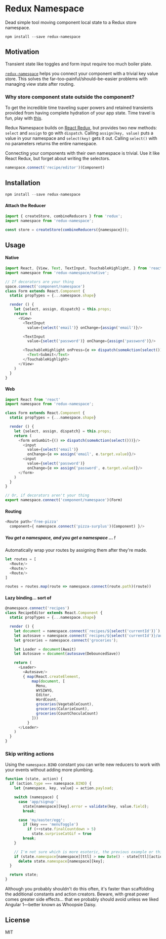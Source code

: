 Redux Namespace
=============

Dead simple tool moving component local state to a Redux store namespace.

```shell
npm install --save redux-namespace
```

## Motivation
Transient state like toggles and form input require too much boiler plate.

[`redux-namespace`](https://www.npmjs.com/package/redux-namespace)
helps you connect your component with a trivial key value store. This solves the
far–too–painful/should–be–easier problems with managing view state after routing.

### Why store component state outside the component?
To get the incredible time traveling super powers and retained transients provided
from having complete hydration of your app state. Time travel is fun, play with [this](http://todo.cmyk.nyc).

Redux Namespace builds on [React Redux](https://www.npmjs.com/package/react-redux/),
but provides two new methods: ```select``` and ```assign``` to go with `dispatch`.
Calling `assign(key, value)` puts a value in your namespace and `select(key)` gets
it out. Calling `select()` with no parameters returns the entire namespace.

Connecting your components with their own namespace is trivial. Use it like
React Redux, but forget about writing the selectors.

```js
namespace.connect('recipe/editor')(Component)
```

## Installation

```js
npm install --save redux-namespace
```

#### Attach the Reducer
```js
import { createStore, combineReducers } from 'redux';
import namespace from 'redux-namespace';

const store = createStore(combineReducers({namespace}));
```


## Usage


#### Native
```js
import React, {View, Text, TextInput, TouchableHighlight, } from 'react-native'
import namespace from 'redux-namespace/native';

// If decorators are your thing
space.connect('component/namespace')
class Form extends React.Component {
  static propTypes = {...namespace.shape}

  render () {
    let {select, assign, dispatch} = this.props;
    return (
      <View>
        <TextInput
          value={select('email')} onChange={assign('email')}/>

        <TextInput
          value={select('password')} onChange={assign('password')}/>

        <TouchableHighlight onPress={e => dispatch(someAction(select()))}>
          <Text>Submit</Text>
        </TouchableHighlight>
      </View>
    )
  }
}
```


#### Web
```js
import React from 'react'
import namespace from 'redux-namespace';

class Form extends React.Component {
  static propTypes = {...namespace.shape}

  render () {
    let {select, assign, dispatch} = this.props;
    return (
      <form onSumbit={() => dispatch(someAction(select()))}/>
        <input
          value={select('email')}
          onChange={e => assign('email', e.target.value)}/>
        <input
          value={select('password')}
          onChange={e => assign('password', e.target.value)}/>
      </form>
    )
  }
}

// Or, if decorators aren't your thing
export namespace.connect('component/namespace')(Form)
```


#### Routing
```js
<Route path='free-pizza'
  component={ namespace.connect('pizza-surplus')(Component) }/>
```

##### You get a namespace, and you get a namespace … !
Automatically wrap your routes by assigning them after they're made.
```js
let routes = [
  <Route/>
  <Route/>
  <Route/>
]

routes = routes.map(route => namespace.connect(route.path)(route))
```

#### Lazy binding… sort of
```js
@namespace.connect('recipes')
class RecipeEditor extends React.Component {
  static propTypes = {...namespace.shape}

  render () {
    let document = namespace.connect(`recipes/${select('currentId')}`);
    let autosave = namespace.connect(`recipes/${select('currentId')}/autosave`);
    let groceries = namespace.connect('groceries');

    let Loader = document(Await)
    let Autosave = document(autosave(DebouncedSave))

    return (
      <Loader>
        <Autosave/>
        { map(React.createElement,
            map(document, [
              Menu,
              WYSIWYG,
              Editor,
              WordCount,
              groceries(VegetableCount),
              groceries(CalorieCount),
              groceries(CountChoculaCount)
            ]))
          }
      </Loader>
    )
  }
}
```


### Skip writing actions
Using the `namespace.BIND` constant you can write new reducers to work with
your events without adding more plumbing.

```js
function (state, action) {
  if (action.type === namespace.BIND) {
    let {namespace, key, value} = action.payload;

    switch (namespace) {
      case 'app/signup':
        state[namespace][key].error = validate(key, value.field);
        break;

      case 'my/easter/egg':
        if (key === 'menuToggle')
          if (++state.finalCountdown > 5)
            state.surpriseCatGif = true
        break;
    }

    // I'm not sure which is more esoteric, the previous example or this one
    if (state.namespace[namespace][ttl] > new Date() - state[ttl][action.namespace][key])
      delete state.namespace[namespace][key];
  }

  return state;
}
```

Although you probably shouldn't do this often, it's faster than scaffolding
the additional constants and action creators. Beware, with great power comes greater side effects…
that we probably should avoid unless we liked Angular 1—better known as Whoopsie Daisy.


## License

MIT
